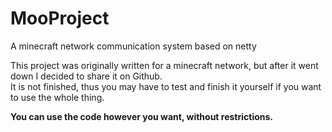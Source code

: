 # MooProject
A minecraft network communication system based on netty

This project was originally written for a minecraft network, but after it went down I decided to share it on Github.  
It is not finished, thus you may have to test and finish it yourself if you want to use the whole thing.

**You can use the code however you want, without restrictions.**
